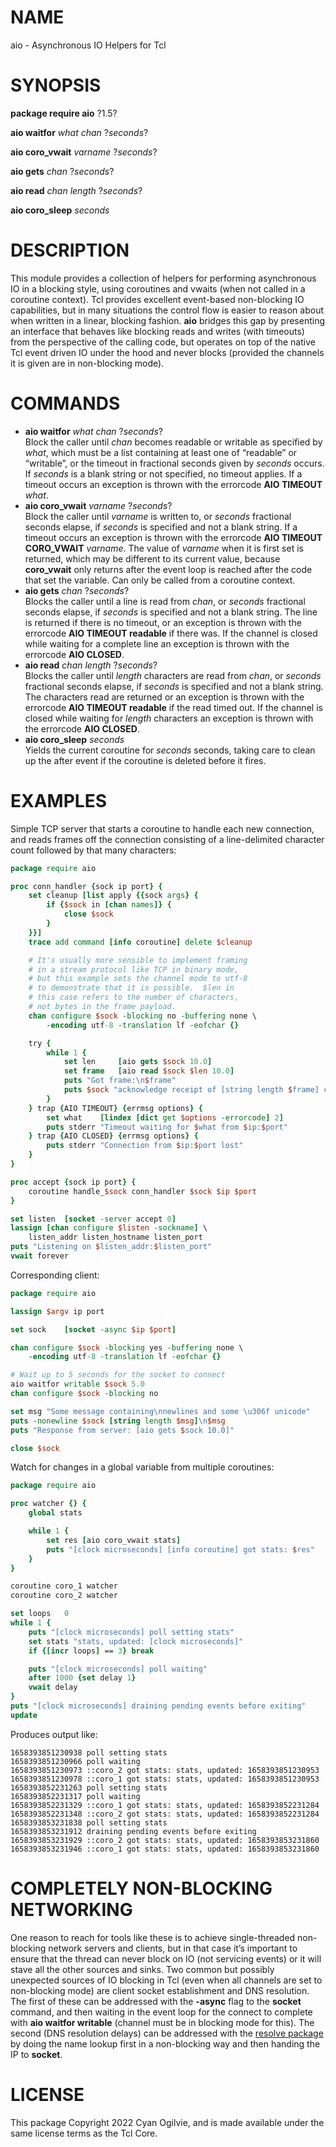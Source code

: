 # NAME

aio - Asynchronous IO Helpers for Tcl

# SYNOPSIS

**package require aio** ?1.5?

**aio waitfor** *what* *chan* ?*seconds*?

**aio coro\_vwait** *varname* ?*seconds*?

**aio gets** *chan* ?*seconds*?

**aio read** *chan* *length* ?*seconds*?

**aio coro\_sleep** *seconds*

# DESCRIPTION

This module provides a collection of helpers for performing asynchronous
IO in a blocking style, using coroutines and vwaits (when not called in
a coroutine context). Tcl provides excellent event-based non-blocking IO
capabilities, but in many situations the control flow is easier to
reason about when written in a linear, blocking fashion. **aio** bridges
this gap by presenting an interface that behaves like blocking reads and
writes (with timeouts) from the perspective of the calling code, but
operates on top of the native Tcl event driven IO under the hood and
never blocks (provided the channels it is given are in non-blocking
mode).

# COMMANDS

  - **aio waitfor** *what* *chan* ?*seconds*?  
    Block the caller until *chan* becomes readable or writable as
    specified by *what*, which must be a list containing at least one of
    “readable” or “writable”, or the timeout in fractional seconds given
    by *seconds* occurs. If *seconds* is a blank string or not
    specified, no timeout applies. If a timeout occurs an exception is
    thrown with the errorcode **AIO TIMEOUT** *what*.
  - **aio coro\_vwait** *varname* ?*seconds*?  
    Block the caller until *varname* is written to, or *seconds*
    fractional seconds elapse, if *seconds* is specified and not a blank
    string. If a timeout occurs an exception is thrown with the
    errorcode **AIO TIMEOUT CORO\_VWAIT** *varname*. The value of
    *varname* when it is first set is returned, which may be different
    to its current value, because **coro\_vwait** only returns after the
    event loop is reached after the code that set the variable. Can only
    be called from a coroutine context.
  - **aio gets** *chan* ?*seconds*?  
    Blocks the caller until a line is read from *chan*, or *seconds*
    fractional seconds elapse, if *seconds* is specified and not a blank
    string. The line is returned if there is no timeout, or an exception
    is thrown with the errorcode **AIO TIMEOUT readable** if there was.
    If the channel is closed while waiting for a complete line an
    exception is thrown with the errorcode **AIO CLOSED**.
  - **aio read** *chan* *length* ?*seconds*?  
    Blocks the caller until *length* characters are read from *chan*, or
    *seconds* fractional seconds elapse, if *seconds* is specified and
    not a blank string. The characters read are returned or an exception
    is thrown with the errorcode **AIO TIMEOUT readable** if the read
    timed out. If the channel is closed while waiting for *length*
    characters an exception is thrown with the errorcode **AIO CLOSED**.
  - **aio coro\_sleep** *seconds*  
    Yields the current coroutine for *seconds* seconds, taking care to
    clean up the after event if the coroutine is deleted before it
    fires.

# EXAMPLES

Simple TCP server that starts a coroutine to handle each new connection,
and reads frames off the connection consisting of a line-delimited
character count followed by that many characters:

``` tcl
package require aio

proc conn_handler {sock ip port} {
    set cleanup [list apply {{sock args} {
        if {$sock in [chan names]} {
            close $sock
        }
    }}]
    trace add command [info coroutine] delete $cleanup

    # It's usually more sensible to implement framing
    # in a stream protocol like TCP in binary mode,
    # but this example sets the channel mode to utf-8
    # to demonstrate that it is possible.  $len in
    # this case refers to the number of characters,
    # not bytes in the frame payload.
    chan configure $sock -blocking no -buffering none \
        -encoding utf-8 -translation lf -eofchar {}

    try {
        while 1 {
            set len     [aio gets $sock 10.0]
            set frame   [aio read $sock $len 10.0]
            puts "Got frame:\n$frame"
            puts $sock "acknowledge receipt of [string length $frame] characters"
        }
    } trap {AIO TIMEOUT} {errmsg options} {
        set what    [lindex [dict get $options -errorcode] 2]
        puts stderr "Timeout waiting for $what from $ip:$port"
    } trap {AIO CLOSED} {errmsg options} {
        puts stderr "Connection from $ip:$port lost"
    }
}

proc accept {sock ip port} {
    coroutine handle_$sock conn_handler $sock $ip $port
}

set listen  [socket -server accept 0]
lassign [chan configure $listen -sockname] \
    listen_addr listen_hostname listen_port
puts "Listening on $listen_addr:$listen_port"
vwait forever
```

Corresponding client:

``` tcl
package require aio

lassign $argv ip port

set sock    [socket -async $ip $port]

chan configure $sock -blocking yes -buffering none \
    -encoding utf-8 -translation lf -eofchar {}

# Wait up to 5 seconds for the socket to connect
aio waitfor writable $sock 5.0
chan configure $sock -blocking no

set msg "Some message containing\nnewlines and some \u306f unicode"
puts -nonewline $sock [string length $msg]\n$msg
puts "Response from server: [aio gets $sock 10.0]"

close $sock
```

Watch for changes in a global variable from multiple coroutines:

``` tcl
package require aio

proc watcher {} {
    global stats

    while 1 {
        set res [aio coro_vwait stats]
        puts "[clock microseconds] [info coroutine] got stats: $res"
    }
}

coroutine coro_1 watcher
coroutine coro_2 watcher

set loops   0
while 1 {
    puts "[clock microseconds] poll setting stats"
    set stats "stats, updated: [clock microseconds]"
    if {[incr loops] == 3} break

    puts "[clock microseconds] poll waiting"
    after 1000 {set delay 1}
    vwait delay
}
puts "[clock microseconds] draining pending events before exiting"
update
```

Produces output like:

    1658393851230938 poll setting stats
    1658393851230966 poll waiting
    1658393851230973 ::coro_2 got stats: stats, updated: 1658393851230953
    1658393851230978 ::coro_1 got stats: stats, updated: 1658393851230953
    1658393852231263 poll setting stats
    1658393852231317 poll waiting
    1658393852231329 ::coro_1 got stats: stats, updated: 1658393852231284
    1658393852231348 ::coro_2 got stats: stats, updated: 1658393852231284
    1658393853231838 poll setting stats
    1658393853231912 draining pending events before exiting
    1658393853231929 ::coro_2 got stats: stats, updated: 1658393853231860
    1658393853231946 ::coro_1 got stats: stats, updated: 1658393853231860

# COMPLETELY NON-BLOCKING NETWORKING

One reason to reach for tools like these is to achieve single-threaded
non-blocking network servers and clients, but in that case it’s
important to ensure that the thread can never block on IO (not servicing
events) or it will stave all the other sources and sinks. Two common but
possibly unexpected sources of IO blocking in Tcl (even when all
channels are set to non-blocking mode) are client socket establishment
and DNS resolution. The first of these can be addressed with the
**-async** flag to the **socket** command, and then waiting in the event
loop for the connect to complete with **aio waitfor writable** (channel
must be in blocking mode for this). The second (DNS resolution delays)
can be addressed with the [resolve
package](https://github.com/cyanogilvie/resolve) by doing the name
lookup first in a non-blocking way and then handing the IP to
**socket**.

# LICENSE

This package Copyright 2022 Cyan Ogilvie, and is made available under
the same license terms as the Tcl Core.
